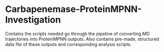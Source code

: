 # Carbapenemase-ProteinMPNN-Investigation
Contains the scripts needed go through the pipeline of converting MD trajectories into ProteinMPNN outputs. Also contains pre-made, structured data file of these outputs and corresponding analysis scripts.
